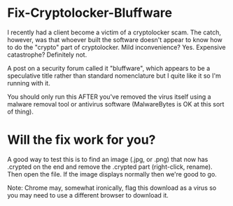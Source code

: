# Fix-Cryptolocker-Bluffware

I recently had a client become a victim of a cryptolocker scam. The catch, however, was that whoever built the software doesn't appear to know how to do the "crypto" part of cryptolocker. Mild inconvenience? Yes. Expensive catastrophe? Definitely not. 

A post on a security forum called it "bluffware", which appears to be a speculative title rather than standard nomenclature but I quite like it so I'm running with it.

You should only run this AFTER you've removed the virus itself using a malware removal tool or antivirus software (MalwareBytes is OK at this sort of thing).

# Will the fix work for you?

A good way to test this is to find an image (.jpg, or .png) that now has .crypted on the end and remove the .crypted part (right-click, rename). Then open the file. If the image displays normally then we're good to go.

Note: Chrome may, somewhat ironically, flag this download as a virus so you may need to use a different browser to download it.
